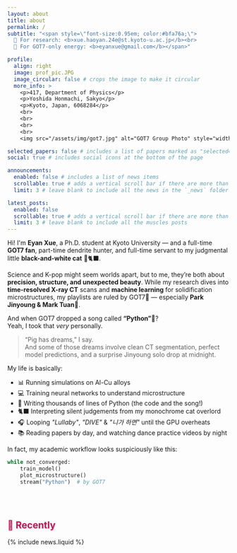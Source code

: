 ```yaml
---
layout: about
title: about
permalink: /
subtitle: "<span style=\"font-size:0.95em; color:#bfa76a;\">
  💌 For research: <b>xue.haoyan.24e@st.kyoto-u.ac.jp</b><br>
  🐥 For GOT7-only energy: <b>eyanxue@gmail.com</b></span>"

profile:
  align: right
  image: prof_pic.JPG
  image_circular: false # crops the image to make it circular
  more_info: >
    <p>417, Department of Physics</p>
    <p>Yoshida Honmachi, Sakyo</p>
    <p>Kyoto, Japan, 6068284</p>
    <br>
    <br>
    <br>
    <br>
    <img src="/assets/img/got7.jpg" alt="GOT7 Group Photo" style="width:100%; border-radius: 10px; box-shadow: 0 3px 10px rgba(0,0,0,0.2);"><p style="color:#006400; font-weight: bold; text-align: center; margin-top: 5px;">Come and Get it! GOT7 💚</p>

selected_papers: false # includes a list of papers marked as "selected={true}"
social: true # includes social icons at the bottom of the page

announcements:
  enabled: false # includes a list of news items
  scrollable: true # adds a vertical scroll bar if there are more than 3 news items
  limit: 3 # leave blank to include all the news in the `_news` folder

latest_posts:
  enabled: false
  scrollable: true # adds a vertical scroll bar if there are more than 3 new posts items
  limit: 3 # leave blank to include all the muscles posts
---
```


Hi! I'm **Eyan Xue**, a Ph.D. student at Kyoto University — and a full-time **GOT7 fan**, part-time dendrite hunter, and full-time servant to my judgmental little **black-and-white cat** 🐄🐈‍⬛.

Science and K-pop might seem worlds apart, but to me, they’re both about **precision, structure, and unexpected beauty**. While my research dives into **time-resolved X-ray CT** scans and **machine learning** for solidification microstructures, my playlists are ruled by GOT7💚 — especially **Park Jinyoung & Mark Tuan**🍑.

And when GOT7 dropped a song called **“Python”**🐍?  
Yeah, I took that *very* personally.

> “Pig has dreams,” I say.  
> And some of those dreams involve clean CT segmentation, perfect model predictions, and a surprise Jinyoung solo drop at midnight.

My life is basically:
- 📊 Running simulations on Al-Cu alloys  
- 💻 Training neural networks to understand microstructure  
- 🐍 Writing thousands of lines of Python (the code and the song!)  
- 🐈‍⬛ Interpreting silent judgements from my monochrome cat overlord  
- 🎧 Looping *"Lullaby"*, *"DIVE"* & *"니가 하면"* until the GPU overheats  
- 📚 Reading papers by day, and watching dance practice videos by night  

In fact, my academic workflow looks suspiciously like this:

```python
while not_converged:
    train_model()
    plot_microstructure()
    stream("Python")  # by GOT7
```


<br>

<br>


<h2 style="color: #c2185b; text-shadow: 1px 1px 3px rgba(0,0,0,0.2); font-weight: bold;">
  📰 Recently
</h2>
{% include news.liquid %}
